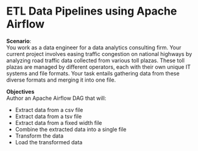 # ETL Data Pipelines using Apache Airflow
**Scenario**:</br>
You work as a data engineer for a data analytics consulting firm. Your current project involves easing traffic congestion on national highways by analyzing road traffic data collected from various toll plazas. These toll plazas are managed by different operators, each with their own unique IT systems and file formats. Your task entails gathering data from these diverse formats and merging it into one file.

**Objectives** </br>
Author an Apache Airflow DAG that will: </br>
- Extract data from a csv file
- Extract data from a tsv file
- Extract data from a fixed width file
- Combine the extracted data into a single file
- Transform the data
- Load the transformed data 
